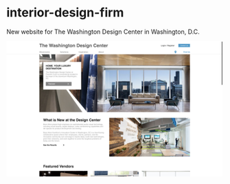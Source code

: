 # interior-design-firm

New website for The Washington Design Center in Washington, D.C.

![Landing Page](src/Assets/Images/LandingPage.png)

